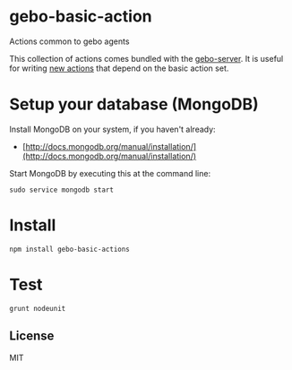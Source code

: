 gebo-basic-action
================

Actions common to gebo agents

This collection of actions comes bundled with the
[gebo-server](https://github.com/RaphaelDeLaGhetto/gebo-server/). It is useful
for writing
[new actions](https://github.com/RaphaelDeLaGhetto/grunt-init-gebo-action) that
depend on the basic action set.

# Setup your database (MongoDB)

Install MongoDB on your system, if you haven't already:

* [http://docs.mongodb.org/manual/installation/](http://docs.mongodb.org/manual/installation/)

Start MongoDB by executing this at the command line:

```
sudo service mongodb start
```

# Install

```
npm install gebo-basic-actions
```

# Test 

```
grunt nodeunit
```

## License

MIT
